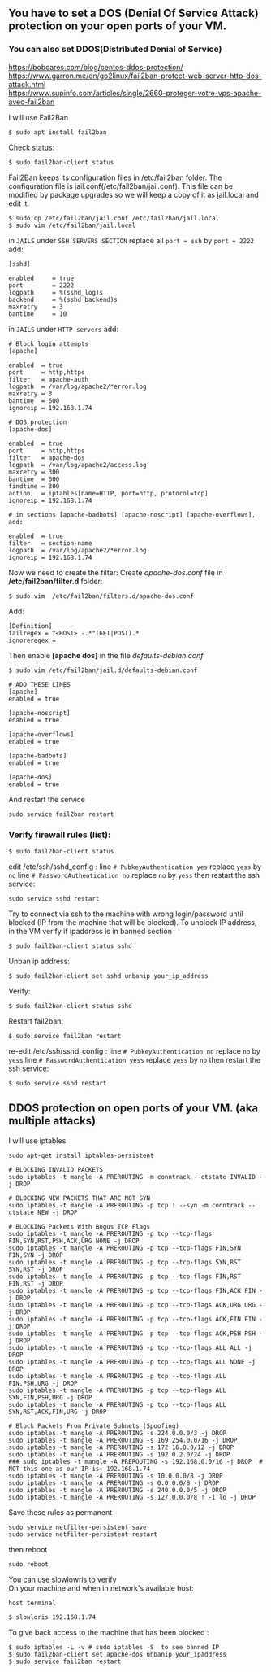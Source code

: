 ## You have to set a DOS (Denial Of Service Attack) protection on your open ports of your VM.
### You can also set DDOS(Distributed Denial of Service)
https://bobcares.com/blog/centos-ddos-protection/<br>
https://www.garron.me/en/go2linux/fail2ban-protect-web-server-http-dos-attack.html<br>
https://www.supinfo.com/articles/single/2660-proteger-votre-vps-apache-avec-fail2ban<br>

I will use Fail2Ban
```
$ sudo apt install fail2ban
```
Check status:<br>
```
$ sudo fail2ban-client status 
```
Fail2Ban keeps its configuration files in /etc/fail2ban folder. The configuration file is jail.conf(/etc/fail2ban/jail.conf).
This file can be modified by package upgrades so we will keep a copy of it as jail.local and edit it.
```
$ sudo cp /etc/fail2ban/jail.conf /etc/fail2ban/jail.local
$ sudo vim /etc/fail2ban/jail.local
```
in ``` JAILS ``` under ```SSH SERVERS SECTION```
replace all ```port = ssh``` by ```port = 2222```<br>
add:
```
[sshd]

enabled		= true
port		= 2222
logpath		= %(sshd_log)s
backend		= %(sshd_backend)s
maxretry	= 3
bantime		= 10
```

in ``` JAILS ``` under ```HTTP servers``` add:
```
# Block login attempts
[apache]

enabled  = true
port     = http,https
filter   = apache-auth
logpath  = /var/log/apache2/*error.log
maxretry = 3
bantime  = 600
ignoreip = 192.168.1.74

# DOS protection
[apache-dos]

enabled  = true
port     = http,https
filter   = apache-dos
logpath  = /var/log/apache2/access.log
maxretry = 300
bantime  = 600
findtime = 300
action   = iptables[name=HTTP, port=http, protocol=tcp]
ignoreip = 192.168.1.74

# in sections [apache-badbots] [apache-noscript] [apache-overflows], add:

enabled  = true
filter   = section-name
logpath  = /var/log/apache2/*error.log
ignoreip = 192.168.1.74
```
Now we need to create the filter:
Create *apache-dos.conf* file in **/etc/fail2ban/filter.d** folder:
```
$ sudo vim  /etc/fail2ban/filters.d/apache-dos.conf
```
Add:
```
[Definition]
failregex = ^<HOST> -.*"(GET|POST).*
ignoreregex =
```
Then enable **[apache dos]** in the file *defaults-debian.conf*
```
$ sudo vim /etc/fail2ban/jail.d/defaults-debian.conf

# ADD THESE LINES
[apache]
enabled = true

[apache-noscript]
enabled = true

[apache-overflows]
enabled = true

[apache-badbots]
enabled = true

[apache-dos]
enabled = true
```
And restart the service
```
sudo service fail2ban restart
```

### Verify firewall rules (list):
```
$ sudo fail2ban-client status 
```
edit /etc/ssh/sshd_config :
line ```# PubkeyAuthentication yes``` replace ```yess``` by ```no```
line ```# PasswordAuthentication no``` replace ```no``` by ```yess```
then restart the ssh service:
```
sudo service sshd restart
```
Try to connect via ssh to the machine with wrong login/password until blocked (IP from the machine that will be blocked).
To unblock IP address, in the VM verify if ipaddress is in banned section
```
$ sudo fail2ban-client status sshd
```
Unban ip address:
```
$ sudo fail2ban-client set sshd unbanip your_ip_address
```
Verify:
```
$ sudo fail2ban-client status sshd
```
Restart fail2ban:
```
$ sudo service fail2ban restart
```
re-edit /etc/ssh/sshd_config :
line ```# PubkeyAuthentication no``` replace ```no``` by ```yess```
line ```# PasswordAuthentication yess``` replace ```yess``` by ```no```
then restart the ssh service:
```
$ sudo service sshd restart
```


## DDOS protection on open ports of your VM. (aka multiple attacks)
I will use iptables
```
sudo apt-get install iptables-persistent
```

```
# BLOCKING INVALID PACKETS
sudo iptables -t mangle -A PREROUTING -m conntrack --ctstate INVALID -j DROP

# BLOCKING NEW PACKETS THAT ARE NOT SYN
sudo iptables -t mangle -A PREROUTING -p tcp ! --syn -m conntrack --ctstate NEW -j DROP

# BLOCKING Packets With Bogus TCP Flags
sudo iptables -t mangle -A PREROUTING -p tcp --tcp-flags FIN,SYN,RST,PSH,ACK,URG NONE -j DROP
sudo iptables -t mangle -A PREROUTING -p tcp --tcp-flags FIN,SYN FIN,SYN -j DROP
sudo iptables -t mangle -A PREROUTING -p tcp --tcp-flags SYN,RST SYN,RST -j DROP
sudo iptables -t mangle -A PREROUTING -p tcp --tcp-flags FIN,RST FIN,RST -j DROP
sudo iptables -t mangle -A PREROUTING -p tcp --tcp-flags FIN,ACK FIN -j DROP
sudo iptables -t mangle -A PREROUTING -p tcp --tcp-flags ACK,URG URG -j DROP
sudo iptables -t mangle -A PREROUTING -p tcp --tcp-flags ACK,FIN FIN -j DROP
sudo iptables -t mangle -A PREROUTING -p tcp --tcp-flags ACK,PSH PSH -j DROP
sudo iptables -t mangle -A PREROUTING -p tcp --tcp-flags ALL ALL -j DROP
sudo iptables -t mangle -A PREROUTING -p tcp --tcp-flags ALL NONE -j DROP
sudo iptables -t mangle -A PREROUTING -p tcp --tcp-flags ALL FIN,PSH,URG -j DROP
sudo iptables -t mangle -A PREROUTING -p tcp --tcp-flags ALL SYN,FIN,PSH,URG -j DROP
sudo iptables -t mangle -A PREROUTING -p tcp --tcp-flags ALL SYN,RST,ACK,FIN,URG -j DROP

# Block Packets From Private Subnets (Spoofing)
sudo iptables -t mangle -A PREROUTING -s 224.0.0.0/3 -j DROP
sudo iptables -t mangle -A PREROUTING -s 169.254.0.0/16 -j DROP
sudo iptables -t mangle -A PREROUTING -s 172.16.0.0/12 -j DROP
sudo iptables -t mangle -A PREROUTING -s 192.0.2.0/24 -j DROP
### sudo iptables -t mangle -A PREROUTING -s 192.168.0.0/16 -j DROP  # NOT this one as our IP is: 192.168.1.74
sudo iptables -t mangle -A PREROUTING -s 10.0.0.0/8 -j DROP      
sudo iptables -t mangle -A PREROUTING -s 0.0.0.0/8 -j DROP
sudo iptables -t mangle -A PREROUTING -s 240.0.0.0/5 -j DROP
sudo iptables -t mangle -A PREROUTING -s 127.0.0.0/8 ! -i lo -j DROP
```

Save these rules as permanent
```
sudo service netfilter-persistent save
sudo service netfilter-persistent restart
```

then reboot
```
sudo reboot
```
You can use slowlowris to verify<br>
On your machine and when in network's available host:
```
host terminal
 
$ slowloris 192.168.1.74
```
To give back access to the machine that has been blocked :
```
$ sudo iptables -L -v # sudo iptables -S  to see banned IP
$ sudo fail2ban-client set apache-dos unbanip your_ipaddress
$ sudo service fail2ban restart
```
